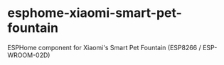 # esphome-xiaomi-smart-pet-fountain
ESPHome component for Xiaomi's Smart Pet Fountain (ESP8266 / ESP-WROOM-02D)
